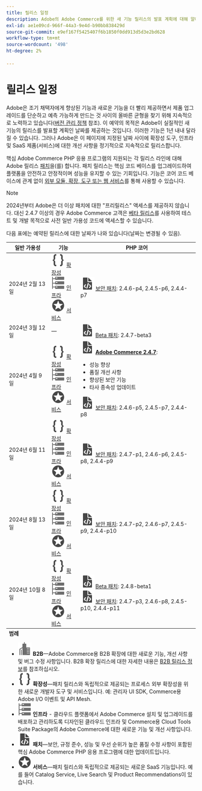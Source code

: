```yaml
---
title: 릴리스 일정
description: Adobe의 Adobe Commerce를 위한 새 기능 릴리스의 발표 계획에 대해 알아봅니다.
exl-id: ae1e09cd-966f-44a3-9e4d-b90bb838429d
source-git-commit: e9ef167f5425407f6b1850f0dd913d5d3e2bd628
workflow-type: tm+mt
source-wordcount: '498'
ht-degree: 2%

---
```


# 릴리스 일정

Adobe은 조기 채택자에게 향상된 기능과 새로운 기능을 더 빨리 제공하면서 제품 업그레이드를 단순하고 예측 가능하게 만드는 것 사이의 올바른 균형을 찾기 위해 지속적으로 노력하고 있습니다([버전 관리 정책](versioning-policy.md) 참조). 이 예약의 목적은 Adobe이 실질적인 새 기능의 릴리스를 발표할 계획인 날짜를 제공하는 것입니다. 이러한 기능은 1년 내내 달라질 수 있습니다. 그러나 Adobe은 이 페이지에 지정된 날짜 사이에 확장성 도구, 인프라 및 SaaS 제품(서비스)에 대한 개선 사항을 정기적으로 지속적으로 릴리스합니다.

핵심 Adobe Commerce PHP 응용 프로그램의 지원되는 각 릴리스 라인에 대해 Adobe 릴리스 [패치](versioning-policy.md#patch-release)을(를) 합니다. 패치 릴리스는 핵심 코드 베이스를 업그레이드하여 플랫폼을 안전하고 안정적이며 성능을 유지할 수 있는 기회입니다. 기능은 코어 코드 베이스에 관계 없이 [외부 모듈, 확장, 도구 또는 웹 서비스](versioning-policy.md#extensibility-infrastructure-and-services-release)를 통해 사용할 수 있습니다.

>[!NOTE]
>
>2024년부터 Adobe은 더 이상 패치에 대한 &quot;프리릴리스&quot; 액세스를 제공하지 않습니다. 대신 2.4.7 이상의 경우 Adobe Commerce 고객은 [베타 릴리스](beta.md)를 사용하여 테스트 및 개발 목적으로 사전 일반 가용성 코드에 액세스할 수 있습니다.

다음 표에는 예약된 릴리스에 대한 날짜가 나와 있습니다(날짜는 변경될 수 있음).

<table>
<thead>
  <tr>
    <th>일반 가용성</th>
    <th>기능</th>
    <th>PHP 코어</th>
  </tr>
</thead>
<tfoot>
   <tr>
      <td colspan="3"><strong>범례</strong>
         <ul>
           <li><strong><img alt="B2B 기능 아이콘" src="../assets/icons/enterprise.svg"></img> B2B</strong>—Adobe Commerce용 B2B 확장에 대한 새로운 기능, 개선 사항 및 버그 수정 사항입니다. B2B 확장 릴리스에 대한 자세한 내용은 <a href="https://experienceleague.adobe.com/docs/commerce-admin/b2b/release-notes.html">B2B 릴리스 정보</a>를 참조하십시오.</li>
            <li><strong><img alt="확장성 기능 아이콘" src="../assets/icons/brackets.svg"></img> 확장성</strong>—패치 릴리스와 독립적으로 제공되는 프로세스 외부 확장성을 위한 새로운 개발자 도구 및 서비스입니다. 예: 관리자 UI SDK, Commerce용 Adobe I/O 이벤트 및 API Mesh.</li>
            <li><strong><img alt="인프라 기능 아이콘" src="../assets/icons/servers.svg"></img> 인프라</strong> - 클라우드 플랫폼에서 Adobe Commerce 설치 및 업그레이드를 배포하고 관리하도록 디자인된 클라우드 인프라 및 Commerce용 Cloud Tools Suite Package의 Adobe Commerce에 대한 새로운 기능 및 개선 사항입니다.</li>
            <li><strong><img alt="패치 릴리스 아이콘" src="../assets/icons/file-code.svg"></img> 패치</strong>—보안, 규정 준수, 성능 및 우선 순위가 높은 품질 수정 사항이 포함된 핵심 Adobe Commerce PHP 응용 프로그램에 대한 업데이트입니다.</li>
            <li><strong><img alt="서비스 기능 아이콘" src="../assets/icons/feature.svg"></img> 서비스</strong>—패치 릴리스와 독립적으로 제공되는 새로운 SaaS 기능입니다. 예를 들어 Catalog Service, Live Search 및 Product Recommendations이 있습니다.</li>
         </ul>
      </td>
   </tr>
</tfoot>
<tbody>
  <tr>
    <td>2024년 2월 13일</td>
    <td><img alt="확장성 기능 아이콘" src="../assets/icons/brackets.svg"></img> <a href="https://developer.adobe.com/commerce/extensibility/">확장성</a><br><img alt="인프라 기능 아이콘" src="../assets/icons/servers.svg"></img> <a href="https://experienceleague.adobe.com/docs/commerce-cloud-service/user-guide/release-notes/cloud-tools-suite.html">인프라</a><br><img alt="서비스 기능 아이콘" src="../assets/icons/feature.svg"></img> <a href="https://experienceleague.adobe.com/docs/commerce-merchant-services/user-guides/release-information/release-notes-all.html">서비스</a></td>
    <td><img alt="패치 릴리스 아이콘" src="../assets/icons/file-code.svg"></img> <a href="release-notes/security/overview.md">보안 패치</a>: 2.4.6-p4, 2.4.5-p6, 2.4.4-p7</td>
  </tr>
  <tr>
    <td>2024년 3월 12일</td>
    <td>—</td>
    <td><img alt="패치 릴리스 아이콘" src="../assets/icons/file-code.svg"></img> <a href="release-notes/commerce/overview.md">Beta 패치</a>: 2.4.7-beta3</td>
  </tr>
  <tr>
    <td>2024년 4월 9일</td>
    <td><img alt="확장성 기능 아이콘" src="../assets/icons/brackets.svg"></img> <a href="https://developer.adobe.com/commerce/extensibility/">확장성</a><br><img alt="인프라 기능 아이콘" src="../assets/icons/servers.svg"></img> <a href="https://experienceleague.adobe.com/docs/commerce-cloud-service/user-guide/release-notes/cloud-tools-suite.html">인프라</a><br><img alt="서비스 기능 아이콘" src="../assets/icons/feature.svg"></img> <a href="https://experienceleague.adobe.com/docs/commerce-merchant-services/user-guides/release-information/release-notes-all.html">서비스</a></td>
    <td><img alt="패치 릴리스 아이콘" src="../assets/icons/file-code.svg"></img> <a href="release-notes/commerce/overview.md"><strong>Adobe Commerce 2.4.7</a></strong>:<ul><li>성능 향상</li><li>품질 개선 사항</li><li>향상된 보안 기능</li><li>타사 종속성 업데이트</li></ul><img alt="패치 릴리스 아이콘" src="../assets/icons/file-code.svg"></img> <a href="release-notes/security/overview.md">보안 패치</a>: 2.4.6-p5, 2.4.5-p7, 2.4.4-p8</td>
  </tr>
  <tr>
    <td>2024년 6월 11일</td>
    <td><img alt="확장성 기능 아이콘" src="../assets/icons/brackets.svg"></img> <a href="https://developer.adobe.com/commerce/extensibility/">확장성</a><br><img alt="인프라 기능 아이콘" src="../assets/icons/servers.svg"></img> <a href="https://experienceleague.adobe.com/docs/commerce-cloud-service/user-guide/release-notes/cloud-tools-suite.html">인프라</a><br><img alt="서비스 기능 아이콘" src="../assets/icons/feature.svg"></img> <a href="https://experienceleague.adobe.com/docs/commerce-merchant-services/user-guides/release-information/release-notes-all.html">서비스</a></td>
    <td><img alt="패치 릴리스 아이콘" src="../assets/icons/file-code.svg"></img> <a href="release-notes/security/overview.md">보안 패치</a>: 2.4.7-p1, 2.4.6-p6, 2.4.5-p8, 2.4.4-p9</td>
  </tr>
  <tr>
    <td>2024년 8월 13일</td>
    <td><img alt="확장성 기능 아이콘" src="../assets/icons/brackets.svg"></img> <a href="https://developer.adobe.com/commerce/extensibility/">확장성</a><br><img alt="인프라 기능 아이콘" src="../assets/icons/servers.svg"></img> <a href="https://experienceleague.adobe.com/docs/commerce-cloud-service/user-guide/release-notes/cloud-tools-suite.html">인프라</a><br><img alt="서비스 기능 아이콘" src="../assets/icons/feature.svg"></img> <a href="https://experienceleague.adobe.com/docs/commerce-merchant-services/user-guides/release-information/release-notes-all.html">서비스</a></td>
    <td><img alt="패치 릴리스 아이콘" src="../assets/icons/file-code.svg"></img> <a href="release-notes/security/overview.md">보안 패치</a>: 2.4.7-p2, 2.4.6-p7, 2.4.5-p9, 2.4.4-p10</td>
  </tr>
  <tr>
    <td>2024년 10월 8일</td>
    <td><img alt="확장성 기능 아이콘" src="../assets/icons/brackets.svg"></img> <a href="https://developer.adobe.com/commerce/extensibility/">확장성</a><br><img alt="인프라 기능 아이콘" src="../assets/icons/servers.svg"></img> <a href="https://experienceleague.adobe.com/docs/commerce-cloud-service/user-guide/release-notes/cloud-tools-suite.html">인프라</a><br><img alt="서비스 기능 아이콘" src="../assets/icons/feature.svg"></img> <a href="https://experienceleague.adobe.com/docs/commerce-merchant-services/user-guides/release-information/release-notes-all.html">서비스</a></td>
    <td><img alt="패치 릴리스 아이콘" src="../assets/icons/file-code.svg"></img> <a href="release-notes/commerce/overview.md">Beta 패치</a>: 2.4.8-beta1<br><img alt="패치 릴리스 아이콘" src="../assets/icons/file-code.svg"></img> <a href="release-notes/security/overview.md">보안 패치</a>: 2.4.7-p3, 2.4.6-p8, 2.4.5-p10, 2.4.4-p11</td>
  </tr>
</tbody>
</table>
